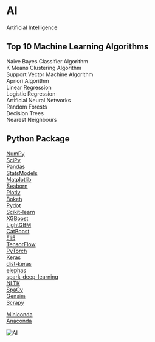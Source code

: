 # AI
Artificial Intelligence

## Top 10 Machine Learning Algorithms

Naive Bayes Classifier Algorithm  
K Means Clustering Algorithm  
Support Vector Machine Algorithm  
Apriori Algorithm  
Linear Regression  
Logistic Regression  
Artificial Neural Networks  
Random Forests  
Decision Trees  
Nearest Neighbours  

## Python Package

[NumPy](http://www.numpy.org/)  
[SciPy](https://scipy.org/scipylib/)  
[Pandas](https://pandas.pydata.org)  
[StatsModels](http://www.statsmodels.org/devel/)  
[Matplotlib](https://matplotlib.org/index.html)  
[Seaborn](https://seaborn.pydata.org/)  
[Plotly](https://plot.ly/python/)  
[Bokeh](https://bokeh.pydata.org/en/latest/)  
[Pydot](https://pypi.org/project/pydot/)  
[Scikit-learn](http://scikit-learn.org/stable/)  
[XGBoost](http://xgboost.readthedocs.io/en/latest/)  
[LightGBM](http://lightgbm.readthedocs.io/en/latest/Python-Intro.html)  
[CatBoost](https://github.com/catboost/catboost)  
[Eli5](https://eli5.readthedocs.io/en/latest/)  
[TensorFlow](https://www.tensorflow.org/)  
[PyTorch](https://pytorch.org/)  
[Keras](https://keras.io/)  
[dist-keras](http://joerihermans.com/work/distributed-keras/)  
[elephas](https://pypi.org/project/elephas/)  
[spark-deep-learning](https://databricks.github.io/spark-deep-learning/site/index.html)  
[NLTK](https://www.nltk.org/)  
[SpaCy](https://spacy.io/)  
[Gensim](https://radimrehurek.com/gensim/)  
[Scrapy](https://scrapy.org/)  

[Miniconda](https://conda.io/miniconda.html)  
[Anaconda](https://www.anaconda.com/)


![AI](https://www.microsoft.com/en-us/research/wp-content/uploads/2017/07/MSR-AI_Brain-Hero_sm.jpg)
